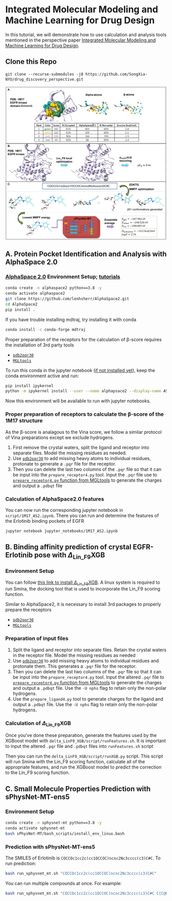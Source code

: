 # Integrated Molecular Modeling and Machine Learning for Drug Design
In this tutorial, we will demonstrate how to use calculation and analysis tools mentioned in the perspective paper [Integrated Molecular Modeling and Machine Learning for Drug Design]().

## Clone this Repo
```
git clone --recurse-submodules -j8 https://github.com/SongXia-NYU/drug_discovery_perspective.git
```

![](./data/example_1m17.png)

## A. Protein Pocket Identification and Analysis with AlphaSpace 2.0
### [AlphaSpace 2.0](https://github.com/RedesignScience/AlphaSpace2) Environment Setup; [tutorials](https://github.com/Vanabins28/AlphaSpace2_Tutorials)
```bash
conda create -n alphaspace2 python==3.8 -y
conda activate alphaspace2
git clone https://github.com/lenhsherr/AlphaSpace2.git
cd AlphaSpace2
pip install .
```

If you have trouble installing mdtraj, try installing it with conda
``` bash
conda install -c conda-forge mdtraj
```

Proper preparation of the receptors for the calculation of β-score requires the installation of 3rd party tools
- [`pdb2pqr30`](https://pdb2pqr.readthedocs.io/en/latest/) 
- [`MGLtools`](https://ccsb.scripps.edu/mgltools/)

To run this conda in the jupyter notebook ([if not installed yet](https://jupyter.org/install)), keep the conda environment active and run:
```bash
pip install ipykernel
python -m ipykernel install --user --name alphapsace2 --display-name AS2
```
Now this environment will be available to run with jupyter notebooks.

### Proper preparation of receptors to calculate the β-score of the 1M17 structure
As the β-score is analagous to the Vina score, we follow a similar protocol of Vina preparations except we exclude hydrogens.
1) First remove the crystal waters, split the ligand and receptor into separate files. Model the missing residues as needed.
2) Use [`pdb2pqr30`](https://pdb2pqr.readthedocs.io/en/latest/) to add missing heavy atoms to individual residues, protonate to generate a `.pqr` file for the receptor. 
2) Then you can delete the last two columns of the `.pqr` file so that it can be input into the `prepare_receptor4.py` tool. Input the `.pqr` file use to [`prepare_receptor4.py` function from MGLtools](https://ccsb.scripps.edu/mgltools/) to generate the charges and output a `.pdbqt` file

### Calculation of AlphaSpace2.0 features
You can now run the corresponding jupyter notebook in `script/1M17_AS2.ipynb`. There you can run and determine the features of the Erlotinib binding pockets of EGFR
```bash
jupyter notebook jupyter_notebooks/1M17_AS2.ipynb
```

## B. Binding affinity prediction of crystal EGFR-Erlotinib pose with $\Delta_\mathrm{{Lin\_F9}}\mathrm{XGB}$
### Environment Setup
You can follow [this link to install $\Delta_\mathrm{{Lin\_F9}}\mathrm{XGB}$](https://github.com/cyangNYU/delta_LinF9_XGB). A linux system is required to run Smina, the docking tool that is used to incorporate the Lin_F9 scoring function.

Similar to AlphaSpace2, it is necessary to install 3rd packages to properly prepare the receptors
- [`pdb2pqr30`](https://pdb2pqr.readthedocs.io/en/latest/) 
- [`MGLtools`](https://ccsb.scripps.edu/mgltools/)

### Preparation of input files
1) Split the ligand and receptor into separate files. Retain the crystal waters in the receptor file. Model the missing residues as needed
2) Use [`pdb2pqr30`](https://pdb2pqr.readthedocs.io/en/latest/) to add missing heavy atoms to individual residues and protonate them. This generates a `.pqr` file for the receptor. 
3) Then you can delete the last two columns of the `.pqr` file so that it can be input into the `prepare_receptor4.py` tool. Input the altered `.pqr` file to [`prepare_receptor4.py` function from MGLtools](https://ccsb.scripps.edu/mgltools/) to generate the charges and output a `.pdbqt` file. Use the `-U nphs` flag to retain only the non-polar hydrogens.
4) Use the `prepare_ligand4.py` tool to generate charges for the ligand and output a `.pdbqt` file. Use the `-U nphs` flag to retain only the non-polar hydrogens.

### Calculation of $\Delta_\mathrm{{Lin\_F9}}\mathrm{XGB}$
Once you've done these preparation, generate the features used by the XGBoost model with `delta_LinF9_XGB/script/runFeatures.sh`. It is important to input the altered `.pqr` file and `.pdbqt` files into `runFeatures.sh` script

Then you can run the `delta_LinF9_XGB/script/runXGB.py` script. This script will run Smina with the Lin_F9 scoring function, calculate all of the appropriate features, and run the XGBoost model to predict the correction to the Lin_F9 scoring function.

## C. Small Molecule Properties Prediction with sPhysNet-MT-ens5
### Environment Setup
```bash
conda create -n sphysnet-mt python==3.8 -y
conda activate sphysnet-mt
bash sPhysNet-MT/bash_scripts/install_env_linux.bash
```

### Prediction with sPhysNet-MT-ens5
The SMILES of Erlotinib is `COCCOc1cc2c(cc1OCCOC)ncnc2Nc3cccc(c3)C#C`. To run prediction:

```bash
bash run_sphysnet_mt.sh "COCCOc1cc2c(cc1OCCOC)ncnc2Nc3cccc(c3)C#C"
```

You can run multiple compounds at once. For example: 
```bash
bash run_sphysnet_mt.sh "COCCOc1cc2c(cc1OCCOC)ncnc2Nc3cccc(c3)C#C C[C@H](c1c(ccc(c1Cl)F)Cl)Oc2cc(cnc2N)c3cnn(c3)C4CCNCC4 C[C@@H]1CCN(C[C@@H]1N(C)c2c3cc[nH]c3ncn2)C(=O)CC#N"
```
